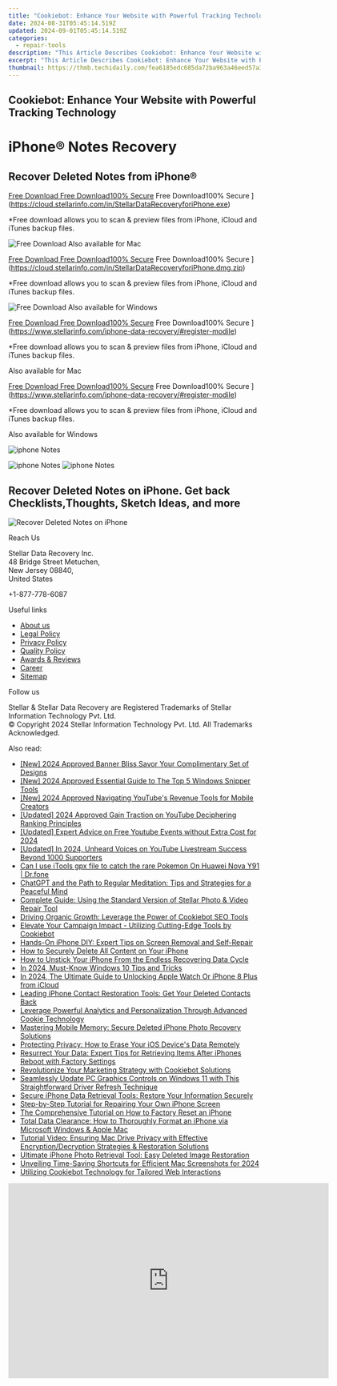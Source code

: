 ```yaml
---
title: "Cookiebot: Enhance Your Website with Powerful Tracking Technology"
date: 2024-08-31T05:45:14.519Z
updated: 2024-09-01T05:45:14.519Z
categories:
  - repair-tools
description: "This Article Describes Cookiebot: Enhance Your Website with Powerful Tracking Technology"
excerpt: "This Article Describes Cookiebot: Enhance Your Website with Powerful Tracking Technology"
thumbnail: https://thmb.techidaily.com/fea6185edc685da72ba963a46eed57a3a71d461697393364ab3bd89b9977de72.jpg
---
```


## Cookiebot: Enhance Your Website with Powerful Tracking Technology

# iPhone® Notes Recovery

## Recover Deleted Notes from iPhone®

[Free Download Free Download100% Secure](https://www.stellarinfo.com/gdc/iphone-recovery/images/win.png) Free Download100% Secure ](https://cloud.stellarinfo.com/in/StellarDataRecoveryforiPhone.exe)

 \*Free download allows you to scan & preview files from iPhone, iCloud and iTunes backup files.

![Free Download](https://www.stellarinfo.com/gdc/iphone-recovery/images/small-apple.png) Also available for Mac

[Free Download Free Download100% Secure](https://www.stellarinfo.com/gdc/iphone-recovery/images/mac.png) Free Download100% Secure ](https://cloud.stellarinfo.com/in/StellarDataRecoveryforiPhone.dmg.zip)

 \*Free download allows you to scan & preview files from iPhone, iCloud and iTunes backup files.

![Free Download](https://www.stellarinfo.com/gdc/iphone-recovery/images/small-windows.png) Also available for Windows

[Free Download Free Download100% Secure](https://www.stellarinfo.com/gdc/iphone-recovery/images/win.png) Free Download100% Secure ](https://www.stellarinfo.com/iphone-data-recovery/#register-modile)

 \*Free download allows you to scan & preview files from iPhone, iCloud and iTunes backup files.

 Also available for Mac

[Free Download Free Download100% Secure](https://www.stellarinfo.com/gdc/iphone-recovery/images/mac.png) Free Download100% Secure ](https://www.stellarinfo.com/iphone-data-recovery/#register-modile)

 \*Free download allows you to scan & preview files from iPhone, iCloud and iTunes backup files.

 Also available for Windows

![iphone Notes](https://www.stellarinfo.com/iphone-data-recovery/images/notes.png)

![iphone Notes](https://www.stellarinfo.com/iphone-data-recovery/images/notes.png) ![iphone Notes](https://www.stellarinfo.com/iphone-data-recovery/iphone-recovery/images/bg1-old.png)

## Recover Deleted Notes on iPhone. Get back Checklists,Thoughts, Sketch Ideas, and more

![Recover Deleted Notes on iPhone](https://www.stellarinfo.com/iphone-data-recovery/images/icon-note.png)

Reach Us

 Stellar Data Recovery Inc.  
 48 Bridge Street Metuchen,  
 New Jersey 08840,  
 United States

+1-877-778-6087

Useful links

* [About us](https://tools.techidaily.com/stellardata-recovery/buy-now/)
* [Legal Policy](https://tools.techidaily.com/stellardata-recovery/buy-now/)
* [Privacy Policy](https://tools.techidaily.com/stellardata-recovery/buy-now/)
* [Quality Policy](https://tools.techidaily.com/stellardata-recovery/buy-now/)
* [Awards & Reviews](https://tools.techidaily.com/stellardata-recovery/buy-now/)
* [Career](https://tools.techidaily.com/stellardata-recovery/buy-now/)
* [Sitemap](https://www.stellarinfo.com/sitemap.php)

Follow us

[](https://www.facebook.com/stellarinfo) [](https://twitter.com/stellarinfo) [](https://www.linkedin.com/company/stellardatarecovery/) [](https://www.youtube.com/user/stellarite)

 Stellar & Stellar Data Recovery are Registered Trademarks of Stellar Information Technology Pvt. Ltd.  
 © Copyright 2024 Stellar Information Technology Pvt. Ltd. All Trademarks Acknowledged.

<ins class="adsbygoogle"
     style="display:block"
     data-ad-format="autorelaxed"
     data-ad-client="ca-pub-7571918770474297"
     data-ad-slot="1223367746"></ins>



<ins class="adsbygoogle"
     style="display:block"
     data-ad-client="ca-pub-7571918770474297"
     data-ad-slot="8358498916"
     data-ad-format="auto"
     data-full-width-responsive="true"></ins>

<span class="atpl-alsoreadstyle">Also read:</span>
<div><ul>
<li><a href="https://youtube-data.techidaily.com/024-approved-banner-bliss-savor-your-complimentary-set-of-designs/"><u>[New] 2024 Approved  Banner Bliss  Savor Your Complimentary Set of Designs</u></a></li>
<li><a href="https://remote-screen-capture.techidaily.com/new-2024-approved-essential-guide-to-the-top-5-windows-snipper-tools/"><u>[New] 2024 Approved  Essential Guide to The Top 5 Windows Snipper Tools</u></a></li>
<li><a href="https://youtube-zero.techidaily.com/024-approved-navigating-youtubes-revenue-tools-for-mobile-creators/"><u>[New] 2024 Approved  Navigating YouTube's Revenue Tools for Mobile Creators</u></a></li>
<li><a href="https://eaxpv-info.techidaily.com/updated-2024-approved-gain-traction-on-youtube-deciphering-ranking-principles/"><u>[Updated] 2024 Approved  Gain Traction on YouTube  Deciphering Ranking Principles</u></a></li>
<li><a href="https://youtube-zero.techidaily.com/ed-expert-advice-on-free-youtube-events-without-extra-cost-for-2024/"><u>[Updated] Expert Advice on Free Youtube Events without Extra Cost for 2024</u></a></li>
<li><a href="https://fox-cloud.techidaily.com/updated-in-2024-unheard-voices-on-youtube-livestream-success-beyond-1000-supporters/"><u>[Updated] In 2024, Unheard Voices on YouTube  Livestream Success Beyond 1000 Supporters</u></a></li>
<li><a href="https://android-pokemon-go.techidaily.com/can-i-use-itools-gpx-file-to-catch-the-rare-pokemon-on-huawei-nova-y91-drfone-by-drfone-virtual-android/"><u>Can I use iTools gpx file to catch the rare Pokemon On Huawei Nova Y91 | Dr.fone</u></a></li>
<li><a href="https://tech-revival.techidaily.com/chatgpt-and-the-path-to-regular-meditation-tips-and-strategies-for-a-peaceful-mind/"><u>ChatGPT and the Path to Regular Meditation: Tips and Strategies for a Peaceful Mind</u></a></li>
<li><a href="https://data-safeguard.techidaily.com/complete-guide-using-the-standard-version-of-stellar-photo-and-video-repair-tool/"><u>Complete Guide: Using the Standard Version of Stellar Photo & Video Repair Tool</u></a></li>
<li><a href="https://data-safeguard.techidaily.com/driving-organic-growth-leverage-the-power-of-cookiebot-seo-tools/"><u>Driving Organic Growth: Leverage the Power of Cookiebot SEO Tools</u></a></li>
<li><a href="https://data-safeguard.techidaily.com/elevate-your-campaign-impact-utilizing-cutting-edge-tools-by-cookiebot/"><u>Elevate Your Campaign Impact - Utilizing Cutting-Edge Tools by Cookiebot</u></a></li>
<li><a href="https://data-safeguard.techidaily.com/hands-on-iphone-diy-expert-tips-on-screen-removal-and-self-repair/"><u>Hands-On iPhone DIY: Expert Tips on Screen Removal and Self-Repair</u></a></li>
<li><a href="https://data-safeguard.techidaily.com/how-to-securely-delete-all-content-on-your-iphone/"><u>How to Securely Delete All Content on Your iPhone</u></a></li>
<li><a href="https://data-safeguard.techidaily.com/how-to-unstick-your-iphone-from-the-endless-recovering-data-cycle/"><u>How to Unstick Your iPhone From the Endless Recovering Data Cycle</u></a></li>
<li><a href="https://extra-approaches.techidaily.com/in-2024-must-know-windows-10-tips-and-tricks/"><u>In 2024, Must-Know Windows 10 Tips and Tricks</u></a></li>
<li><a href="https://activate-lock.techidaily.com/in-2024-the-ultimate-guide-to-unlocking-apple-watch-or-iphone-8-plus-from-icloud-by-drfone-ios/"><u>In 2024, The Ultimate Guide to Unlocking Apple Watch Or iPhone 8 Plus from iCloud</u></a></li>
<li><a href="https://data-safeguard.techidaily.com/leading-iphone-contact-restoration-tools-get-your-deleted-contacts-back/"><u>Leading iPhone Contact Restoration Tools: Get Your Deleted Contacts Back</u></a></li>
<li><a href="https://data-safeguard.techidaily.com/leverage-powerful-analytics-and-personalization-through-advanced-cookie-technology/"><u>Leverage Powerful Analytics and Personalization Through Advanced Cookie Technology</u></a></li>
<li><a href="https://data-safeguard.techidaily.com/mastering-mobile-memory-secure-deleted-iphone-photo-recovery-solutions/"><u>Mastering Mobile Memory: Secure Deleted iPhone Photo Recovery Solutions</u></a></li>
<li><a href="https://data-safeguard.techidaily.com/protecting-privacy-how-to-erase-your-ios-devices-data-remotely/"><u>Protecting Privacy: How to Erase Your iOS Device's Data Remotely</u></a></li>
<li><a href="https://data-safeguard.techidaily.com/resurrect-your-data-expert-tips-for-retrieving-items-after-iphones-reboot-with-factory-settings/"><u>Resurrect Your Data: Expert Tips for Retrieving Items After iPhones Reboot with Factory Settings</u></a></li>
<li><a href="https://data-safeguard.techidaily.com/revolutionize-your-marketing-strategy-with-cookiebot-solutions/"><u>Revolutionize Your Marketing Strategy with Cookiebot Solutions</u></a></li>
<li><a href="https://tech-recovery.techidaily.com/seamlessly-update-pc-graphics-controls-on-windows-11-with-this-straightforward-driver-refresh-technique/"><u>Seamlessly Update PC Graphics Controls on Windows 11 with This Straightforward Driver Refresh Technique</u></a></li>
<li><a href="https://data-safeguard.techidaily.com/secure-iphone-data-retrieval-tools-restore-your-information-securely/"><u>Secure iPhone Data Retrieval Tools: Restore Your Information Securely</u></a></li>
<li><a href="https://data-safeguard.techidaily.com/step-by-step-tutorial-for-repairing-your-own-iphone-screen/"><u>Step-by-Step Tutorial for Repairing Your Own iPhone Screen</u></a></li>
<li><a href="https://data-safeguard.techidaily.com/the-comprehensive-tutorial-on-how-to-factory-reset-an-iphone/"><u>The Comprehensive Tutorial on How to Factory Reset an iPhone</u></a></li>
<li><a href="https://data-safeguard.techidaily.com/total-data-clearance-how-to-thoroughly-format-an-iphone-via-microsoft-windows-and-apple-mac/"><u>Total Data Clearance: How to Thoroughly Format an iPhone via Microsoft Windows & Apple Mac</u></a></li>
<li><a href="https://data-safeguard.techidaily.com/tutorial-video-ensuring-mac-drive-privacy-with-effective-encryptiondecryption-strategies-and-restoration-solutions/"><u>Tutorial Video: Ensuring Mac Drive Privacy with Effective Encryption/Decryption Strategies & Restoration Solutions</u></a></li>
<li><a href="https://data-safeguard.techidaily.com/ultimate-iphone-photo-retrieval-tool-easy-deleted-image-restoration/"><u>Ultimate iPhone Photo Retrieval Tool: Easy Deleted Image Restoration</u></a></li>
<li><a href="https://remote-screen-capture.techidaily.com/unveiling-time-saving-shortcuts-for-efficient-mac-screenshots-for-2024/"><u>Unveiling Time-Saving Shortcuts for Efficient Mac Screenshots for 2024</u></a></li>
<li><a href="https://data-safeguard.techidaily.com/utilizing-cookiebot-technology-for-tailored-web-interactions/"><u>Utilizing Cookiebot Technology for Tailored Web Interactions</u></a></li>
</ul></div>

<!-- affiliate ads begin -->
<a href="https://secure.2checkout.com/order/checkout.php?PRODS=2337838&QTY=1&AFFILIATE=108875&CART=1"><iframe width="640" height="390" src="https://www.youtube.com/embed/rzZwphIv4RM" title="APFill - Ink and Toner Coverage Calculator" frameborder="0" allow="accelerometer; autoplay; clipboard-write; encrypted-media; gyroscope; picture-in-picture; web-share" referrerpolicy="strict-origin-when-cross-origin" allowfullscreen></iframe></a>
<!-- affiliate ads end -->